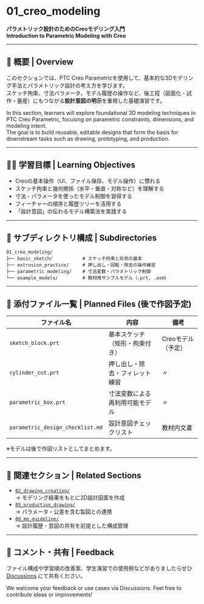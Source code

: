 # 01_creo_modeling

**パラメトリック設計のためのCreoモデリング入門**  
**Introduction to Parametric Modeling with Creo**

---

## 📘 概要 | Overview

このセクションでは、PTC Creo Parametricを使用して、基本的な3Dモデリング手法とパラメトリック設計の考え方を学びます。  
スケッチ拘束、寸法パラメータ、モデル履歴の操作など、後工程（図面化・試作・量産）にもつながる**設計意図の明示**を重視した基礎演習です。

In this section, learners will explore foundational 3D modeling techniques in PTC Creo Parametric, focusing on parametric constraints, dimensions, and modeling intent.  
The goal is to build reusable, editable designs that form the basis for downstream tasks such as drawing, prototyping, and production.

---

## 🧑‍🏫 学習目標 | Learning Objectives

- Creoの基本操作（UI、ファイル保存、モデル操作）に慣れる  
- スケッチ拘束と幾何関係（水平・垂直・対称など）を理解する  
- 寸法・パラメータを使ったモデル制御を習得する  
- フィーチャーの順序と履歴ツリーを活用する  
- 「設計意図」の伝わるモデル構築法を実践する  

---

## 📂 サブディレクトリ構成 | Subdirectories

```text
01_creo_modeling/
├── basic_sketch/           # スケッチ拘束と形状の基本
├── extrusion_practice/     # 押し出し・回転・除去の操作練習
├── parametric_modeling/    # 寸法変数・パラメトリック制御
└── example_models/         # 教材用サンプルモデル（.prt, .asm）
```

---

## 📝 添付ファイル一覧 | Planned Files (後で作図予定)

| ファイル名 | 内容 | 備考 |
|------------|------|------|
| `sketch_block.prt` | 基本スケッチ（矩形・拘束付き） | Creoモデル（予定） |
| `cylinder_cut.prt` | 押し出し・除去・フィレット練習 | 〃 |
| `parametric_box.prt` | 寸法変数による再利用可能モデル | 〃 |
| `parametric_design_checklist.md` | 設計意図チェックリスト | 教材内文書 |

※モデルは後で作図リストとしてまとめます。

---

## 🔗 関連セクション | Related Sections

- [`02_drawing_creation/`](../02_drawing_creation/)  
  → モデリング結果をもとに2D設計図面を作成
- [`05_production_drawing/`](../05_production_drawing/)  
  → パラメータ・公差を含む製図との連携
- [`08_mp_guideline/`](../08_mp_guideline/)  
  → 設計履歴・意図の共有を前提とした構成管理

---

## 💬 コメント・共有 | Feedback

ファイル構成や学習順の改善案、学生演習での使用例などがありましたらぜひ [Discussions](https://github.com/Samizo-AITL/EduMecha/discussions) にて共有ください。

We welcome your feedback or use cases via Discussions. Feel free to contribute ideas or improvements!
